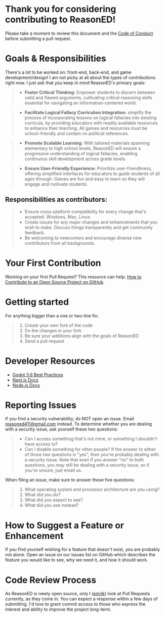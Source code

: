
# Thank you for considering contributing to ReasonED! 
Please take a moment to review this document and the [Code of Conduct](https://github.com/emrlk/ReasonED/blob/main/CODE_OF_CONDUCT.md) before submitting a pull request.


# Goals & Responsibilities

There's a lot to be worked on: front-end, back-end, and game development/design! I am not picky at all about the types of contributions right now. I just ask that you keep in mind ReasonED's primary goals:
> * **Foster Critical Thinking:** Empower students to discern between valid and flawed arguments, cultivating critical reasoning skills essential for navigating an information-centered world.

>	* **Facilitate Logical Fallacy Curriculum Integration:** simplify the process of incorporating lessons on logical fallacies into existing curricula, by providing educators with readily available resources to enhance their teaching.
All games and resources must be school-friendly and contain no political references.
 
>	* **Promote Scalable Learning:** With tailored materials spanning elementary to high school levels, ReasonED will ensure a progressive understanding of logical fallacies, enabling continuous skill development across grade levels.

>	* **Ensure User-Friendly Experience:** Prioritize user-friendliness, offering simplified interfaces for educators to guide students of all ages through. Games are fun and easy to learn so they will engage and motivate students.


 ## Responsibilities as contributors:
 > * Ensure cross-platform compatibility for every change that's accepted. Windows, Mac, Linux.
 > * Create issues for any major changes and enhancements that you wish to make. Discuss things transparently and get community feedback.
 > * Be welcoming to newcomers and encourage diverse new contributors from all backgrounds.


# Your First Contribution

Working on your first Pull Request? This resource can help: [How to Contribute to an Open Source Project on GitHub](https://egghead.io/series/how-to-contribute-to-an-open-source-project-on-github).

# Getting started
For anything bigger than a one or two-line fix:

>1. Create your own fork of the code
>2. Do the changes in your fork
>3. Be sure your additions align with the goals of ReasonED
>4. Send a pull request

# Developer Resources
* [Godot 3.6 Best Practices](https://docs.godotengine.org/en/3.6/tutorials/best_practices/index.html)
* [Next.js Docs](https://nextjs.org/docs)
* [Node.js Docs](https://nodejs.org/en/learn/getting-started/introduction-to-nodejs)

# Reporting Issues
If you find a security vulnerability, do NOT open an issue. Email reasoned411@gmail.com instead.
To determine whether you are dealing with a security issue, ask yourself these two questions:
> * Can I access something that's not mine, or something I shouldn't have access to?
> * Can I disable something for other people?
If the answer to either of those two questions is "yes", then you're probably dealing with a security issue.
Note that even if you answer "no" to both questions, you may still be dealing with a security issue, so if you're unsure, just email us.

When filing an issue, make sure to answer these five questions:
> 1. What operating system and processor architecture are you using?
> 2. What did you do?
> 3. What did you expect to see?
> 4. What did you see instead?



# How to Suggest a Feature or Enhancement
If you find yourself wishing for a feature that doesn't exist, you are probably not alone. Open an issue on our issues list on GitHub which describes the feature you would like to see, why we need it, and how it should work.


# Code Review Process
As ReasonED is newly open source, only I ([emrlk](https://github.com/emrlk)) look at Pull Requests currently, as they come in. You can expect a response within a few days of submitting. 
I'd love to grant commit access to those who express the interest and ability to improve the project long-term. 


